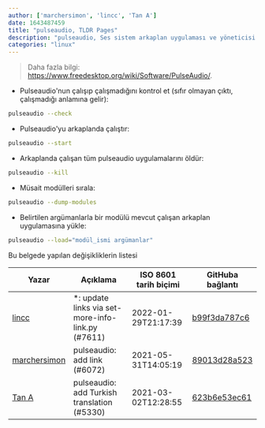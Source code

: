 ```yaml
---
author: ['marchersimon', 'lincc', 'Tan A']
date: 1643487459
title: "pulseaudio, TLDR Pages"
description: "pulseaudio, Ses sistem arkaplan uygulaması ve yöneticisi."
categories: "linux"
---
```

> Daha fazla bilgi: <https://www.freedesktop.org/wiki/Software/PulseAudio/>.

- Pulseaudio'nun çalışıp çalışmadığını kontrol et (sıfır olmayan çıktı, çalışmadığı anlamına gelir):

```bash
pulseaudio --check
```

- Pulseaudio'yu arkaplanda çalıştır:

```bash
pulseaudio --start
```

- Arkaplanda çalışan tüm pulseaudio uygulamalarını öldür:

```bash
pulseaudio --kill
```

- Müsait modülleri sırala:

```bash
pulseaudio --dump-modules
```

- Belirtilen argümanlarla bir modülü mevcut çalışan arkaplan uygulamasına yükle:

```bash
pulseaudio --load="modül_ismi argümanlar"
```
Bu belgede yapılan değişikliklerin listesi


Yazar | Açıklama | ISO 8601 tarih biçimi | GitHuba bağlantı
------|-----|-----|-----
[lincc](mailto:46962923+blueskyson@users.noreply.github.com) | *: update links via set-more-info-link.py (#7611) | 2022-01-29T21:17:39 | [b99f3da787c6](https://github.com/tldr-pages/tldr/commit/b99f3da787c6f43a545b9cb5ebd8265b1367fbc4)
[marchersimon](mailto:50295997+marchersimon@users.noreply.github.com) | pulseaudio: add link (#6072) | 2021-05-31T14:05:19 | [89013d28a523](https://github.com/tldr-pages/tldr/commit/89013d28a5233cd765de215ea65b8a1bfd34ae29)
[Tan A](mailto:40173707+Yutyo@users.noreply.github.com) | pulseaudio: add Turkish translation (#5330) | 2021-03-02T12:28:55 | [623b6e53ec61](https://github.com/tldr-pages/tldr/commit/623b6e53ec61027ac289f169e8bd19d8ce583593)

